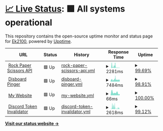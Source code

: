 # [📈 Live Status](https://Ek2100.github.io/upptime): <!--live status--> **🟩 All systems operational**

This repository contains the open-source uptime monitor and status page for [Ek2100](https://Ek2100.github.io/upptime), powered by [Upptime](https://github.com/upptime/upptime).

<!--start: status pages-->
<!-- This summary is generated by Upptime (https://github.com/upptime/upptime) -->
<!-- Do not edit this manually, your changes will be overwritten -->
<!-- prettier-ignore -->
| URL | Status | History | Response Time | Uptime |
| --- | ------ | ------- | ------------- | ------ |
| <img alt="" src="https://icons.duckduckgo.com/ip3/rps-api.eliaskhoury1.repl.co.ico" height="13"> [Rock Paper Scissors API](https://rps-api.eliaskhoury1.repl.co/) | 🟩 Up | [rock-paper-scissors-api.yml](https://github.com/Ek2100/upptime/commits/HEAD/history/rock-paper-scissors-api.yml) | <details><summary><img alt="Response time graph" src="./graphs/rock-paper-scissors-api/response-time-week.png" height="20"> 2281ms</summary><br><a href="https://Ek2100.github.io/upptime/history/rock-paper-scissors-api"><img alt="Response time 1610" src="https://img.shields.io/endpoint?url=https%3A%2F%2Fraw.githubusercontent.com%2FEk2100%2Fupptime%2FHEAD%2Fapi%2Frock-paper-scissors-api%2Fresponse-time.json"></a><br><a href="https://Ek2100.github.io/upptime/history/rock-paper-scissors-api"><img alt="24-hour response time 248" src="https://img.shields.io/endpoint?url=https%3A%2F%2Fraw.githubusercontent.com%2FEk2100%2Fupptime%2FHEAD%2Fapi%2Frock-paper-scissors-api%2Fresponse-time-day.json"></a><br><a href="https://Ek2100.github.io/upptime/history/rock-paper-scissors-api"><img alt="7-day response time 2281" src="https://img.shields.io/endpoint?url=https%3A%2F%2Fraw.githubusercontent.com%2FEk2100%2Fupptime%2FHEAD%2Fapi%2Frock-paper-scissors-api%2Fresponse-time-week.json"></a><br><a href="https://Ek2100.github.io/upptime/history/rock-paper-scissors-api"><img alt="30-day response time 1759" src="https://img.shields.io/endpoint?url=https%3A%2F%2Fraw.githubusercontent.com%2FEk2100%2Fupptime%2FHEAD%2Fapi%2Frock-paper-scissors-api%2Fresponse-time-month.json"></a><br><a href="https://Ek2100.github.io/upptime/history/rock-paper-scissors-api"><img alt="1-year response time 1610" src="https://img.shields.io/endpoint?url=https%3A%2F%2Fraw.githubusercontent.com%2FEk2100%2Fupptime%2FHEAD%2Fapi%2Frock-paper-scissors-api%2Fresponse-time-year.json"></a></details> | <details><summary><a href="https://Ek2100.github.io/upptime/history/rock-paper-scissors-api">99.69%</a></summary><a href="https://Ek2100.github.io/upptime/history/rock-paper-scissors-api"><img alt="All-time uptime 98.18%" src="https://img.shields.io/endpoint?url=https%3A%2F%2Fraw.githubusercontent.com%2FEk2100%2Fupptime%2FHEAD%2Fapi%2Frock-paper-scissors-api%2Fuptime.json"></a><br><a href="https://Ek2100.github.io/upptime/history/rock-paper-scissors-api"><img alt="24-hour uptime 100.00%" src="https://img.shields.io/endpoint?url=https%3A%2F%2Fraw.githubusercontent.com%2FEk2100%2Fupptime%2FHEAD%2Fapi%2Frock-paper-scissors-api%2Fuptime-day.json"></a><br><a href="https://Ek2100.github.io/upptime/history/rock-paper-scissors-api"><img alt="7-day uptime 99.69%" src="https://img.shields.io/endpoint?url=https%3A%2F%2Fraw.githubusercontent.com%2FEk2100%2Fupptime%2FHEAD%2Fapi%2Frock-paper-scissors-api%2Fuptime-week.json"></a><br><a href="https://Ek2100.github.io/upptime/history/rock-paper-scissors-api"><img alt="30-day uptime 99.67%" src="https://img.shields.io/endpoint?url=https%3A%2F%2Fraw.githubusercontent.com%2FEk2100%2Fupptime%2FHEAD%2Fapi%2Frock-paper-scissors-api%2Fuptime-month.json"></a><br><a href="https://Ek2100.github.io/upptime/history/rock-paper-scissors-api"><img alt="1-year uptime 98.18%" src="https://img.shields.io/endpoint?url=https%3A%2F%2Fraw.githubusercontent.com%2FEk2100%2Fupptime%2FHEAD%2Fapi%2Frock-paper-scissors-api%2Fuptime-year.json"></a></details>
| <img alt="" src="https://icons.duckduckgo.com/ip3/disboard-auto-bump-selfbot.eliaskhoury1.repl.co.ico" height="13"> [Disboard Pinger](https://disboard-auto-bump-selfbot.eliaskhoury1.repl.co) | 🟩 Up | [disboard-pinger.yml](https://github.com/Ek2100/upptime/commits/HEAD/history/disboard-pinger.yml) | <details><summary><img alt="Response time graph" src="./graphs/disboard-pinger/response-time-week.png" height="20"> 7484ms</summary><br><a href="https://Ek2100.github.io/upptime/history/disboard-pinger"><img alt="Response time 7838" src="https://img.shields.io/endpoint?url=https%3A%2F%2Fraw.githubusercontent.com%2FEk2100%2Fupptime%2FHEAD%2Fapi%2Fdisboard-pinger%2Fresponse-time.json"></a><br><a href="https://Ek2100.github.io/upptime/history/disboard-pinger"><img alt="24-hour response time 7314" src="https://img.shields.io/endpoint?url=https%3A%2F%2Fraw.githubusercontent.com%2FEk2100%2Fupptime%2FHEAD%2Fapi%2Fdisboard-pinger%2Fresponse-time-day.json"></a><br><a href="https://Ek2100.github.io/upptime/history/disboard-pinger"><img alt="7-day response time 7484" src="https://img.shields.io/endpoint?url=https%3A%2F%2Fraw.githubusercontent.com%2FEk2100%2Fupptime%2FHEAD%2Fapi%2Fdisboard-pinger%2Fresponse-time-week.json"></a><br><a href="https://Ek2100.github.io/upptime/history/disboard-pinger"><img alt="30-day response time 7248" src="https://img.shields.io/endpoint?url=https%3A%2F%2Fraw.githubusercontent.com%2FEk2100%2Fupptime%2FHEAD%2Fapi%2Fdisboard-pinger%2Fresponse-time-month.json"></a><br><a href="https://Ek2100.github.io/upptime/history/disboard-pinger"><img alt="1-year response time 7838" src="https://img.shields.io/endpoint?url=https%3A%2F%2Fraw.githubusercontent.com%2FEk2100%2Fupptime%2FHEAD%2Fapi%2Fdisboard-pinger%2Fresponse-time-year.json"></a></details> | <details><summary><a href="https://Ek2100.github.io/upptime/history/disboard-pinger">98.91%</a></summary><a href="https://Ek2100.github.io/upptime/history/disboard-pinger"><img alt="All-time uptime 98.16%" src="https://img.shields.io/endpoint?url=https%3A%2F%2Fraw.githubusercontent.com%2FEk2100%2Fupptime%2FHEAD%2Fapi%2Fdisboard-pinger%2Fuptime.json"></a><br><a href="https://Ek2100.github.io/upptime/history/disboard-pinger"><img alt="24-hour uptime 99.26%" src="https://img.shields.io/endpoint?url=https%3A%2F%2Fraw.githubusercontent.com%2FEk2100%2Fupptime%2FHEAD%2Fapi%2Fdisboard-pinger%2Fuptime-day.json"></a><br><a href="https://Ek2100.github.io/upptime/history/disboard-pinger"><img alt="7-day uptime 98.91%" src="https://img.shields.io/endpoint?url=https%3A%2F%2Fraw.githubusercontent.com%2FEk2100%2Fupptime%2FHEAD%2Fapi%2Fdisboard-pinger%2Fuptime-week.json"></a><br><a href="https://Ek2100.github.io/upptime/history/disboard-pinger"><img alt="30-day uptime 99.05%" src="https://img.shields.io/endpoint?url=https%3A%2F%2Fraw.githubusercontent.com%2FEk2100%2Fupptime%2FHEAD%2Fapi%2Fdisboard-pinger%2Fuptime-month.json"></a><br><a href="https://Ek2100.github.io/upptime/history/disboard-pinger"><img alt="1-year uptime 98.16%" src="https://img.shields.io/endpoint?url=https%3A%2F%2Fraw.githubusercontent.com%2FEk2100%2Fupptime%2FHEAD%2Fapi%2Fdisboard-pinger%2Fuptime-year.json"></a></details>
| <img alt="" src="https://icons.duckduckgo.com/ip3/eliask01.vercel.app.ico" height="13"> [My Website](https://eliask01.vercel.app) | 🟩 Up | [my-website.yml](https://github.com/Ek2100/upptime/commits/HEAD/history/my-website.yml) | <details><summary><img alt="Response time graph" src="./graphs/my-website/response-time-week.png" height="20"> 66ms</summary><br><a href="https://Ek2100.github.io/upptime/history/my-website"><img alt="Response time 102" src="https://img.shields.io/endpoint?url=https%3A%2F%2Fraw.githubusercontent.com%2FEk2100%2Fupptime%2FHEAD%2Fapi%2Fmy-website%2Fresponse-time.json"></a><br><a href="https://Ek2100.github.io/upptime/history/my-website"><img alt="24-hour response time 33" src="https://img.shields.io/endpoint?url=https%3A%2F%2Fraw.githubusercontent.com%2FEk2100%2Fupptime%2FHEAD%2Fapi%2Fmy-website%2Fresponse-time-day.json"></a><br><a href="https://Ek2100.github.io/upptime/history/my-website"><img alt="7-day response time 66" src="https://img.shields.io/endpoint?url=https%3A%2F%2Fraw.githubusercontent.com%2FEk2100%2Fupptime%2FHEAD%2Fapi%2Fmy-website%2Fresponse-time-week.json"></a><br><a href="https://Ek2100.github.io/upptime/history/my-website"><img alt="30-day response time 98" src="https://img.shields.io/endpoint?url=https%3A%2F%2Fraw.githubusercontent.com%2FEk2100%2Fupptime%2FHEAD%2Fapi%2Fmy-website%2Fresponse-time-month.json"></a><br><a href="https://Ek2100.github.io/upptime/history/my-website"><img alt="1-year response time 102" src="https://img.shields.io/endpoint?url=https%3A%2F%2Fraw.githubusercontent.com%2FEk2100%2Fupptime%2FHEAD%2Fapi%2Fmy-website%2Fresponse-time-year.json"></a></details> | <details><summary><a href="https://Ek2100.github.io/upptime/history/my-website">100.00%</a></summary><a href="https://Ek2100.github.io/upptime/history/my-website"><img alt="All-time uptime 100.00%" src="https://img.shields.io/endpoint?url=https%3A%2F%2Fraw.githubusercontent.com%2FEk2100%2Fupptime%2FHEAD%2Fapi%2Fmy-website%2Fuptime.json"></a><br><a href="https://Ek2100.github.io/upptime/history/my-website"><img alt="24-hour uptime 100.00%" src="https://img.shields.io/endpoint?url=https%3A%2F%2Fraw.githubusercontent.com%2FEk2100%2Fupptime%2FHEAD%2Fapi%2Fmy-website%2Fuptime-day.json"></a><br><a href="https://Ek2100.github.io/upptime/history/my-website"><img alt="7-day uptime 100.00%" src="https://img.shields.io/endpoint?url=https%3A%2F%2Fraw.githubusercontent.com%2FEk2100%2Fupptime%2FHEAD%2Fapi%2Fmy-website%2Fuptime-week.json"></a><br><a href="https://Ek2100.github.io/upptime/history/my-website"><img alt="30-day uptime 100.00%" src="https://img.shields.io/endpoint?url=https%3A%2F%2Fraw.githubusercontent.com%2FEk2100%2Fupptime%2FHEAD%2Fapi%2Fmy-website%2Fuptime-month.json"></a><br><a href="https://Ek2100.github.io/upptime/history/my-website"><img alt="1-year uptime 100.00%" src="https://img.shields.io/endpoint?url=https%3A%2F%2Fraw.githubusercontent.com%2FEk2100%2Fupptime%2FHEAD%2Fapi%2Fmy-website%2Fuptime-year.json"></a></details>
| <img alt="" src="https://icons.duckduckgo.com/ip3/discord-token-invalidator.eliaskhoury1.repl.co.ico" height="13"> [Discord Token Invalidator](https://discord-token-invalidator.eliaskhoury1.repl.co/) | 🟩 Up | [discord-token-invalidator.yml](https://github.com/Ek2100/upptime/commits/HEAD/history/discord-token-invalidator.yml) | <details><summary><img alt="Response time graph" src="./graphs/discord-token-invalidator/response-time-week.png" height="20"> 2618ms</summary><br><a href="https://Ek2100.github.io/upptime/history/discord-token-invalidator"><img alt="Response time 2778" src="https://img.shields.io/endpoint?url=https%3A%2F%2Fraw.githubusercontent.com%2FEk2100%2Fupptime%2FHEAD%2Fapi%2Fdiscord-token-invalidator%2Fresponse-time.json"></a><br><a href="https://Ek2100.github.io/upptime/history/discord-token-invalidator"><img alt="24-hour response time 379" src="https://img.shields.io/endpoint?url=https%3A%2F%2Fraw.githubusercontent.com%2FEk2100%2Fupptime%2FHEAD%2Fapi%2Fdiscord-token-invalidator%2Fresponse-time-day.json"></a><br><a href="https://Ek2100.github.io/upptime/history/discord-token-invalidator"><img alt="7-day response time 2618" src="https://img.shields.io/endpoint?url=https%3A%2F%2Fraw.githubusercontent.com%2FEk2100%2Fupptime%2FHEAD%2Fapi%2Fdiscord-token-invalidator%2Fresponse-time-week.json"></a><br><a href="https://Ek2100.github.io/upptime/history/discord-token-invalidator"><img alt="30-day response time 2778" src="https://img.shields.io/endpoint?url=https%3A%2F%2Fraw.githubusercontent.com%2FEk2100%2Fupptime%2FHEAD%2Fapi%2Fdiscord-token-invalidator%2Fresponse-time-month.json"></a><br><a href="https://Ek2100.github.io/upptime/history/discord-token-invalidator"><img alt="1-year response time 2778" src="https://img.shields.io/endpoint?url=https%3A%2F%2Fraw.githubusercontent.com%2FEk2100%2Fupptime%2FHEAD%2Fapi%2Fdiscord-token-invalidator%2Fresponse-time-year.json"></a></details> | <details><summary><a href="https://Ek2100.github.io/upptime/history/discord-token-invalidator">99.12%</a></summary><a href="https://Ek2100.github.io/upptime/history/discord-token-invalidator"><img alt="All-time uptime 99.43%" src="https://img.shields.io/endpoint?url=https%3A%2F%2Fraw.githubusercontent.com%2FEk2100%2Fupptime%2FHEAD%2Fapi%2Fdiscord-token-invalidator%2Fuptime.json"></a><br><a href="https://Ek2100.github.io/upptime/history/discord-token-invalidator"><img alt="24-hour uptime 100.00%" src="https://img.shields.io/endpoint?url=https%3A%2F%2Fraw.githubusercontent.com%2FEk2100%2Fupptime%2FHEAD%2Fapi%2Fdiscord-token-invalidator%2Fuptime-day.json"></a><br><a href="https://Ek2100.github.io/upptime/history/discord-token-invalidator"><img alt="7-day uptime 99.12%" src="https://img.shields.io/endpoint?url=https%3A%2F%2Fraw.githubusercontent.com%2FEk2100%2Fupptime%2FHEAD%2Fapi%2Fdiscord-token-invalidator%2Fuptime-week.json"></a><br><a href="https://Ek2100.github.io/upptime/history/discord-token-invalidator"><img alt="30-day uptime 99.43%" src="https://img.shields.io/endpoint?url=https%3A%2F%2Fraw.githubusercontent.com%2FEk2100%2Fupptime%2FHEAD%2Fapi%2Fdiscord-token-invalidator%2Fuptime-month.json"></a><br><a href="https://Ek2100.github.io/upptime/history/discord-token-invalidator"><img alt="1-year uptime 99.43%" src="https://img.shields.io/endpoint?url=https%3A%2F%2Fraw.githubusercontent.com%2FEk2100%2Fupptime%2FHEAD%2Fapi%2Fdiscord-token-invalidator%2Fuptime-year.json"></a></details>

<!--end: status pages-->

[**Visit our status website →**](https://Ek2100.github.io/upptime)
